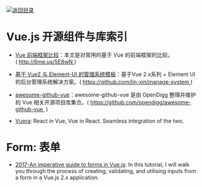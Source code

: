 [![返回目录](https://parg.co/UGo)](https://parg.co/b4z) 
 


 


 


 



# Vue.js 开源组件与库索引




- [Vue 前端框架比较](http://6me.us/5E8wN)：本文是对常用的基于 Vue 的前端框架的比较。( http://6me.us/5E8wN )

- [基于 Vue2 与 Element-UI 的管理系统模板](https://github.com/lin-xin/manage-system)：基于Vue 2.x系列 + Element UI 的后台管理系统解决方案。( https://github.com/lin-xin/manage-system )


- [awesome-github-vue](https://github.com/opendigg/awesome-github-vue)：awesome-github-vue 是由 OpenDigg 整理并维护的 Vue 相关开源项目库集合。( https://github.com/opendigg/awesome-github-vue  )
- [Vuera](https://parg.co/UmA): React in Vue, Vue in React. Seamless integration of the two.






# Form: 表单

- [2017-An imperative guide to forms in Vue.js](https://parg.co/UGT): In this tutorial, I will walk you through the process of creating, validating, and utilising inputs from a form in a Vue.js 2.x application.